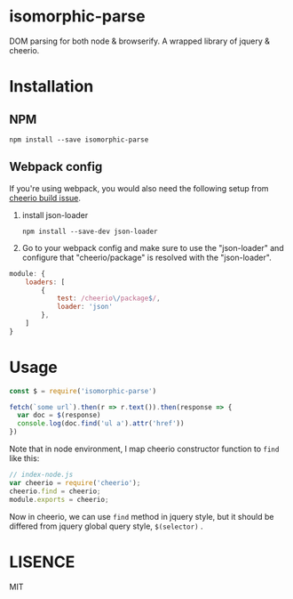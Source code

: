 # isomorphic-parse

DOM parsing for both node & browserify. A wrapped library of jquery & cheerio.

# Installation

## NPM

```
npm install --save isomorphic-parse
```

## Webpack config

If you're using webpack, you would also need the following setup from [cheerio build issue](https://github.com/cheeriojs/cheerio/pull/801).

1. install json-loader

   ```npm install --save-dev json-loader```

2. Go to your webpack config and make sure to use the "json-loader" and configure that "cheerio/package" is resolved with the "json-loader".

```js
module: {
    loaders: [
        {
            test: /cheerio\/package$/,
            loader: 'json'
        },
    ]
}
```



# Usage

```js
const $ = require('isomorphic-parse')

fetch(`some url`).then(r => r.text()).then(response => {
  var doc = $(response)
  console.log(doc.find('ul a').attr('href'))
})
```

Note that in node environment, I map cheerio constructor function to `find` like this:

```js
// index-node.js
var cheerio = require('cheerio');
cheerio.find = cheerio;
module.exports = cheerio;
```

Now in cheerio, we can use `find` method in jquery style, but it should be differed from jquery global query style,  ```$(selector)``` .



# LISENCE

MIT